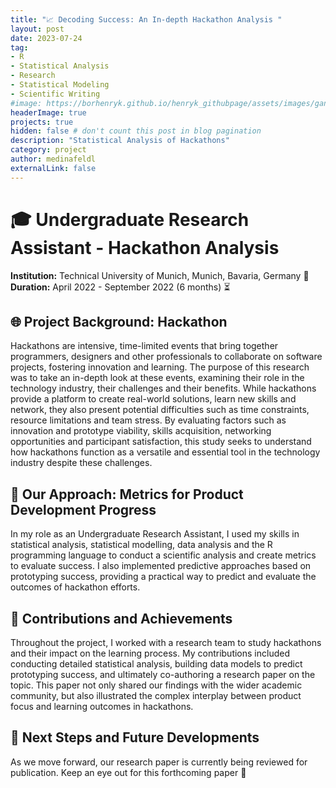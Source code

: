 ```yaml
---
title: "📈 Decoding Success: An In-depth Hackathon Analysis "
layout: post
date: 2023-07-24
tag:
- R
- Statistical Analysis
- Research
- Statistical Modeling
- Scientific Writing
#image: https://borhenryk.github.io/henryk_githubpage/assets/images/gan.png
headerImage: true
projects: true
hidden: false # don't count this post in blog pagination
description: "Statistical Analysis of Hackathons"
category: project
author: medinafeldl
externalLink: false
---
```


# 🎓 Undergraduate Research Assistant - Hackathon Analysis 
**Institution:** Technical University of Munich, Munich, Bavaria, Germany 📍
**Duration:** April 2022 - September 2022 (6 months) ⏳

## 🌐 Project Background: Hackathon 
Hackathons are intensive, time-limited events that bring together programmers, designers and other professionals to collaborate on software projects, fostering innovation and learning. The purpose of this research was to take an in-depth look at these events, examining their role in the technology industry, their challenges and their benefits. While hackathons provide a platform to create real-world solutions, learn new skills and network, they also present potential difficulties such as time constraints, resource limitations and team stress. By evaluating factors such as innovation and prototype viability, skills acquisition, networking opportunities and participant satisfaction, this study seeks to understand how hackathons function as a versatile and essential tool in the technology industry despite these challenges.

## 🎯 Our Approach: Metrics for Product Development Progress 
In my role as an Undergraduate Research Assistant, I used my skills in statistical analysis, statistical modelling, data analysis and the R programming language to conduct a scientific analysis and create metrics to evaluate success. I also implemented predictive approaches based on prototyping success, providing a practical way to predict and evaluate the outcomes of hackathon efforts.

## 🚀 Contributions and Achievements 
Throughout the project, I worked with a research team to study hackathons and their impact on the learning process. My contributions included conducting detailed statistical analysis, building data models to predict prototyping success, and ultimately co-authoring a research paper on the topic. This paper not only shared our findings with the wider academic community, but also illustrated the complex interplay between product focus and learning outcomes in hackathons.

## 📌 Next Steps and Future Developments 
As we move forward, our research paper is currently being reviewed for publication. Keep an eye out for this forthcoming paper 🎉

